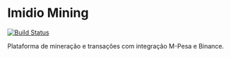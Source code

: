 # Imidio Mining

[![Build Status](https://github.com/imidiomacave07-beep/Imidio-mining/actions/workflows/blank.yml/badge.svg)](https://github.com/imidiomacave07-beep/Imidio-mining/actions/workflows/blank.yml)

Plataforma de mineração e transações com integração M-Pesa e Binance.
